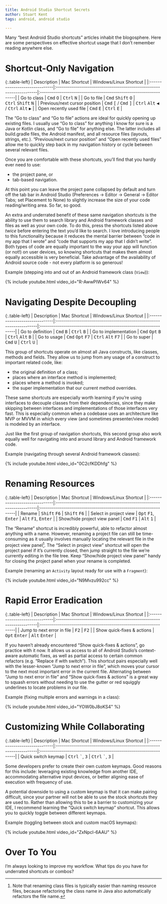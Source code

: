 ```yaml
---
title: Android Studio Shortcut Secrets
author: Stuart Kent
tags: android, android studio

---
```


Many “best Android Studio shortcuts” articles inhabit the blogosphere. Here are some perspectives on effective shortcut usage that I don’t remember reading anywhere else.

<!--more-->

# Shortcut-Only Navigation

{:.table-left}
| Description                   | Mac Shortcut                                                        | Windows/Linux Shortcut                                           |
|:------------------------------|:--------------------------------------------------------------------|:-----------------------------------------------------------------|
| Go to class                   | <kbd>Cmd</kbd>&nbsp;<kbd>O</kbd>                                    | <kbd>Ctrl</kbd>&nbsp;<kbd>N</kbd>                                |
| Go to file                    | <kbd>Cmd</kbd>&nbsp;<kbd>Shift</kbd>&nbsp;<kbd>O</kbd>              | <kbd>Ctrl</kbd>&nbsp;<kbd>Shift</kbd>&nbsp;<kbd>N</kbd>          |
| Previous/next cursor position | <kbd>Cmd</kbd>&nbsp;<kbd>[</kbd> / <kbd>Cmd</kbd>&nbsp;<kbd>]</kbd> | <kbd>Ctrl</kbd>&nbsp;<kbd>Alt</kbd>&nbsp;<kbd>◀</kbd> / <kbd>Ctrl</kbd>&nbsp;<kbd>Alt</kbd>&nbsp;<kbd>▶</kbd> |
| Open recently used file       | <kbd>Cmd</kbd>&nbsp;<kbd>E</kbd>                                    | <kbd>Ctrl</kbd>&nbsp;<kbd>E</kbd>                                |

The “Go to class” and “Go to file” actions are ideal for quickly opening up existing files. I usually use “Go to class” for anything I know for sure is a Java or Kotlin class, and “Go to file” for anything else. The latter includes all build.gradle files, the Android manifest, and all resource files (layouts, strings, etc.). “Previous/next cursor position” and “Open recently used files” allow me to quickly step back in my navigation history or cycle between several relevant files.

Once you are comfortable with these shortcuts, you’ll find that you hardly ever need to use:

- the project pane, or
- tab-based navigation.

At this point you can leave the project pane collapsed by default and turn off the tab bar in Android Studio (Preferences -> Editor -> General -> Editor Tabs; set Placement to None) to slightly increase the size of your code reading/writing area. So far, so good.

An extra and underrated benefit of these same navigation shortcuts is the ability to use them to search library and Android framework classes and files as well as your own code. To do this, press the shortcuts listed above _twice_ before entering the text you’d like to search. I love introducing people to this functionality because it reduces the mental barrier between “code in my app that I wrote” and “code that supports my app that I didn’t write”. Both types of code are equally important to the way your app will function (or not!) on user devices, so knowing shortcuts that makes them almost equally accessible is very beneficial. Take advantage of the availability of Android source code - not every platform is so generous!

Example (stepping into and out of an Android framework class (`View`)):

{% include youtube.html video_id="R-AwwPIWv64" %}

# Navigating Despite Decoupling

{:.table-left}
| Description                   | Mac Shortcut                                                        | Windows/Linux Shortcut                                           |
|:------------------------------|:--------------------------------------------------------------------|:-----------------------------------------------------------------|
| Go to definition              | <kbd>Cmd</kbd>&nbsp;<kbd>B</kbd>                                    | <kbd>Ctrl</kbd>&nbsp;<kbd>B</kbd>                                |
| Go to implementation          | <kbd>Cmd</kbd>&nbsp;<kbd>Opt</kbd>&nbsp;<kbd>B</kbd>                | <kbd>Ctrl</kbd>&nbsp;<kbd>Alt</kbd>&nbsp;<kbd>B</kbd>            |
| Go to usage                   | <kbd>Cmd</kbd>&nbsp;<kbd>Opt</kbd>&nbsp;<kbd>F7</kbd>               | <kbd>Ctrl</kbd>&nbsp;<kbd>Alt</kbd>&nbsp;<kbd>F7</kbd>           |
| Go to super                   | <kbd>Cmd</kbd>&nbsp;<kbd>U</kbd>                                    | <kbd>Ctrl</kbd>&nbsp;<kbd>U</kbd>                                |

This group of shortcuts operate on almost all Java constructs, like classes, methods and fields. They allow us to jump from any usage of a construct to important related code, like:

- the original definition of a class;
- places where an interface method is implemented;
- places where a method is invoked;
- the super implementation that our current method overrides.

These same shortcuts are especially worth learning if you’re using interfaces to decouple classes from their dependencies, since they make skipping between interfaces and implementations of those interfaces very fast. This is especially common when a codebase uses an architecture like MVP or MVVM in which every view (and sometimes presenter/view model) is modeled by an interface.

Just like the first group of navigation shortcuts, this second group also work equally well for navigating into and around library and Android framework code.

Example (navigating through several Android framework classes):

{% include youtube.html video_id="0C2cfKDDhfg" %}

# Renaming Resources

{:.table-left}
| Description                   | Mac Shortcut                                                        | Windows/Linux Shortcut                                           |
|:------------------------------|:--------------------------------------------------------------------|:-----------------------------------------------------------------|
| Rename                        | <kbd>Shift</kbd>&nbsp;<kbd>F6</kbd>                                 | <kbd>Shift</kbd>&nbsp;<kbd>F6</kbd>                              |
| Select in project view        | <kbd>Opt</kbd>&nbsp;<kbd>F1</kbd>, <kbd>Enter</kbd>                 | <kbd>Alt</kbd>&nbsp;<kbd>F1</kbd>, <kbd>Enter</kbd>              |
| Show/hide project view panel  | <kbd>Cmd</kbd>&nbsp;<kbd>F1</kbd>                                   | <kbd>Alt</kbd>&nbsp;<kbd>1</kbd>                                 |

The “Rename” shortcut is incredibly powerful, able to refactor almost anything with a name. However, renaming a project file can still be time-consuming as it usually involves manually locating the relevant file in the project view panel[^1]. The “Select in project view” shortcut will open the project panel if it’s currently closed, then jump straight to the file we’re currently editing in the file tree. Keep “Show/hide project view panel” handy for closing the project panel when your rename is completed.

Example (renaming an `Activity` layout ready for use with a `Fragment`):

{% include youtube.html video_id="N9Mvzu992cc" %}

# Rapid Error Eradication

{:.table-left}
| Description                   | Mac Shortcut                                                        | Windows/Linux Shortcut                                           |
|:------------------------------|:--------------------------------------------------------------------|:-----------------------------------------------------------------|
| Jump to next error in file    | <kbd>F2</kbd>                                                       | <kbd>F2</kbd>                                                    |
| Show quick-fixes & actions    | <kbd>Opt</kbd>&nbsp;<kbd>Enter</kbd>                                | <kbd>Alt</kbd>&nbsp;<kbd>Enter</kbd>                             |

If you haven’t already encountered “Show quick-fixes & actions”, go practice with it now. It allows us access to all of Android Studio’s context-aware automatic fixes, as well as partial access to certain common refactors (e.g. “Replace if with switch”). This shortcut pairs especially well with the lesser-known “Jump to next error in file”, which moves your cursor to the next most important error in the current file. Alternating between “Jump to next error in file” and “Show quick-fixes & actions” is a great way to squash errors without needing to use the gutter or red squiggly underlines to locate problems in our file.

Example (fixing multiple errors and warnings in a class):

{% include youtube.html video_id="YOW0bJ8oKS4" %}

# Customizing While Collaborating

{:.table-left}
| Description                   | Mac Shortcut                                                        | Windows/Linux Shortcut                                           |
|:------------------------------|:--------------------------------------------------------------------|:-----------------------------------------------------------------|
| Quick switch keymap           | <kbd>Ctrl</kbd>&nbsp;<kbd>&#96;</kbd>, <kbd>3</kbd>                 | <kbd>Ctrl</kbd>&nbsp;<kbd>&#96;</kbd>, <kbd>3</kbd>              |

Some developers prefer to create their own custom keymaps. Good reasons for this include: leveraging existing knowledge from another IDE, accommodating alternative input devices, or better aligning ease of execution with frequency of use.

A potential downside to using a custom keymap is that it can make pairing difficult, since your partner will not be able to use the stock shortcuts they are used to. Rather than allowing this to be a barrier to customizing your IDE, I recommend learning the “Quick switch keymap” shortcut. This allows you to quickly toggle between different keymaps. 

Example (toggling between stock and custom macOS keymaps):

{% include youtube.html video_id="ZxNpcl-6AAU" %}

# Over To You

I’m always looking to improve my workflow. What tips do you have for underrated shortcuts or combos?

[^1]: Note that renaming class files is typically easier than naming resource files, because refactoring the class name in Java also automatically refactors the file name.
